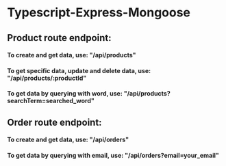 # Typescript-Express-Mongoose

## Product route endpoint:
#### To create and get data, use: "/api/products"
#### To get specific data, update and delete data, use: "/api/products/:productId"
#### To get data by querying with word, use: "/api/products?searchTerm=searched_word"

## Order route endpoint:
#### To create and get data, use: "/api/orders"
#### To get data by querying with email, use: "/api/orders?email=your_email"

